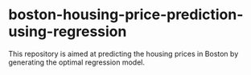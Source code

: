 # boston-housing-price-prediction-using-regression
This repository is aimed at predicting the housing prices in Boston by generating the optimal regression model.
